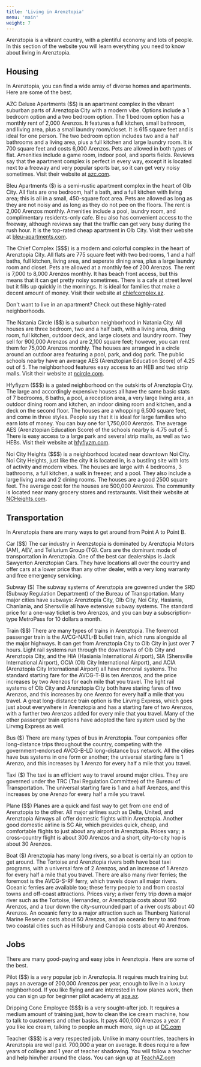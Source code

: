 ```yaml
---
title: 'Living in Arenztopia'
menu: 'main'
weight: 7
---
```


Arenztopia is a vibrant country, with a plentiful economy and lots of people.  In this section of the website you will learn everything you need to know about living in Arenztopia.

## Housing

In Arenztopia, you can find a wide array of diverse homes and apartments. Here are some of the best.

AZC Deluxe Apartments ($$) is an apartment complex in the vibrant suburban parts of Arenztopia City with a modern vibe. Options include a 1 bedroom option and a two bedroom option. The 1 bedroom option has a monthly rent of 2,000 Arenzos. It features a full kitchen, small bathroom, and living area, plus a small laundry room/closet. It is 615 square feet and is ideal for one person. The two bedroom option includes two and a half bathrooms and a living area, plus a full kitchen and large laundry room. It is 700 square feet and costs 6,000 Arenzos. Pets are allowed in both types of flat. Amenities include a game room, indoor pool, and sports fields. Reviews say that the apartment complex is perfect in every way, except it is located next to a freeway and  very popular sports bar, so it can get very noisy sometimes. Visit their website at [azc.com](https://sites.google.com/view/azc-deluxe-apartments/home).

Bleu Apartments ($) is a semi-rustic apartment complex in the heart of Olb City. All flats are one bedroom, half a bath, and a full kitchen with living area; this is all in a small, 450-square foot area. Pets are allowed as long as they are not noisy and as long as they do not pee on the floors. The rent is 2,000 Arenzos monthly. Amenities include a pool, laundry room, and complimentary residents-only cafe. Bleu also has convenient access to the freeway, although reviews say that the traffic can get very busy during the rush hour. It is the top-rated cheap apartment in Olb City. Visit their website at [bleu-apartments.com](https://sites.google.com/stu.austinisd.org/bleu-apartments/home).

The Chief Complex ($$$) is a modern and colorful complex in the heart of Arenztopia City. All flats are 775 square feet with two bedrooms, 1 and a half baths, full kitchen, living area, and seperate dining area, plus a large laundry room and closet. Pets are allowed at a monthly fee of 200 Arenzos. The rent is 7,000 to 8,000 Arenzos monthly. It has beach front access, but this means that it can get pretty noisy sometimes. There is a cafe at street level but it fills up quickly in the mornings. It is ideal for families that make a decent amount of money. Visit their website at [chiefcomplex.az](https://sites.google.com/stu.austinisd.org/thechiefcomplex/home).  

Don't want to live in an apartment? Check out these highly-rated neighborhoods.

The Natania Circle ($$) is a suburban neighborhood in Natania City. All houses are three bedroom, two and a half bath, with a living area, dining room, full kitchen, outdoor deck, and large closets and laundry room. They sell for 900,000 Arenzos and are 2,100 square feet; however, you can rent them for 75,000 Arenzos monthly. The houses are arranged in a circle around an outdoor area featuring a pool, park, and dog park. The public schools nearby have an average AES (Arenztopian Education Score) of 4.25 out of 5. The neighborhood features easy access to an HEB and two strip malls. Visit their website at [ncircle.com](ncircle.com).

Hfyfiyzm ($$$) is a gated neighborhood on the outskirts of Arenztopia City. The large and accordingly expensive houses all have the same basic stats of 7 bedrooms, 6 baths, a pool, a reception area, a very large living area, an outdoor dining room and kitchen, an indoor dining room and kitchen, and a deck on the second floor. The houses are a whopping 6,500 square feet, and come in three styles. People say that it is ideal for large families who earn lots of money. You can buy one for 1,750,000 Arenzos. The average AES (Arenztopian Education Score) of the schools nearby is 4.75 out of 5. There is easy access to a large park and several strip malls, as well as two HEBs. Visit their website at [hfyfiyzm.com](hfyfiyzm.com).

Noi City Heights ($$$) is a neighborhood located near downtown Noi City. Noi City Heights, just like the city it is located in, is a bustling site with lots of activity and modern vibes. The houses are large with 4 bedrooms, 3 bathrooms, a full kitchen, a walk in freezer, and a pool. They also include a large living area and 2 dining rooms. The houses are a good 2500 square feet. The average cost for the houses are 500,000 Arenzos. The community is located near many grocery stores and restaraunts. Visit their website at [NCHeights.com](https://sites.google.com/view/noicityheights-arenztopia-home/home).



## Transportation

In Arenztopia there are many ways to get around from  Point A to Point B.

Car ($$) The car industry in Arenzstopia is dominated by Arenztopia Motors (AM), AEV, and Tellurium Group (TG). Cars are the dominant mode of transportation in Arenztopia. One of the best car dealerships is Jack Sawyerton Arenztopian Cars. They have locations all over the country and offer cars at a lower price than any other dealer, with a very long warranty and free emergency servicing.

Subway ($) The subway systems of Arenztopia are governed under the SRD (Subway Regulation Department) of the Bureau of Transportation. Many major cities have subways: Arenztopia City, Olb City, Noi City, Hasiania, Chanlania, and Shersville all have extensive subway systems. The standard price for a one-way ticket is two Arenzos, and you can buy a subscription-type MetroPass for 10 dollars a month.

Train ($$) There are many types of trains in Arenztopia. The foremost passenger train is the AVCG-NATL-B bullet train, which runs alongside all the major highways. It can get from Arenztopia City to Olb City in just over 7 hours. Light rail systems run through the downtowns of Olb City and Arenztopia City, and the HIA (Hasiania International Airport), SIA (Shersville International Airport), OCIA (Olb City International Airport), and ACIA (Arenztopia City International Airport) all have monorail systems. The standard starting fare for the AVCG-T-B is ten Arenzos, and the price increases by two Arenzos for each mile that you travel. The light rail systems of Olb City and Arenztopia City both have staring fares of two Arenzos, and this increases by one Arenzo for every half a mile that you travel. A great long-distance train option is the Lirvmg Express, which goes just about everywhere in Arenztopia and has a starting fare of two Arenzos, with a further two Arenzos added for every mile that you travel. Many of the other passenger train options have adopted the fare system used by the Lirvmg Express as well.

Bus ($) There are many types of bus in Arenztopia. Tour companies offer long-distance trips throughout the country, competing with the government-endorsed AVCG-B-LD long-distance bus network. All the cities have bus systems in one form or another; the universal starting fare is 1 Arenzo, and this increases by 1 Arenzo for every half a mile that you travel. 

Taxi ($) The taxi is an efficient way to travel around major cities. They are governed under the TRC (Taxi Regulation Committee) of the Bureau of Transportation. The universal starting fare is 1 and a half Arenzos, and this increases by one Arenzo for every half a mile you travel.

Plane ($$) Planes are a quick and fast way to get from one end of Arenztopia to the other. All major airlines such as Delta, United, and Arenztopia Airways all offer domestic flights within Arenztopia. Another good domestic airline is SC Air, which provides quick, cheap, and comfortable flights to just about any airport in Arenztopia. Prices vary; a cross-country flight is about 300 Arenzos and a short, city-to-city hop is about 30 Arenzos.

Boat ($) Arenztopia has many long rivers, so a boat is certainly an option to get around. The Tortoise and Arenztopia rivers both have boat taxi programs, with a universal fare of 2 Arenzos, and an increase of 1 Arenzo for every half a mile that you travel. There are also many river ferries; the foremost is the AVCG-S-RF ferry, which travels down all major rivers. Oceanic ferries are available too; these ferry people to and from coastal towns and off-coast attractions. Prices vary; a river ferry trip down a major river such as the Tortoise, Hernandez, or Arenztopia costs about 160 Arenzos, and a tour down the city-surrounded part of a river costs about 40 Arenzos. An oceanic ferry to a major attraction such as Thunberg National Marine Reserve costs about 50 Arenzos, and an oceanic ferry to and from two coastal cities such as Hillsbury and Canopia costs about 40 Arenzos.



## Jobs

There are many good-paying and easy jobs in Arenztopia. Here are some of the best.

Pilot ($$) is a very popular job in Arenztopia. It requires much training but pays an average of 200,000 Arenzos per year, enough to live in a luxury neighborhood. If you like flying and are interested in how planes work, then you can sign up for beginner pilot academy at [apa.az](apa.az).

Dripping Cone Employee ($$$) is a very sought-after job. It requires a medium amount of training just, how to clean the ice cream machine, how to talk to customers and other basics. It pays 400,000 Arenzos a year. If you like ice cream, talking to people an much more, sign up at [DC.com](DC.com)

Teacher ($$$) is a very respected job. Unlike in many countries, teachers in Arenztopia are well paid. 700,000 a year on average. It does require a few years of college and 1 year of teacher shadowing. You will follow a teacher and help him/her around the class. You can sign up at [TeachAZ.com](teach.com)



